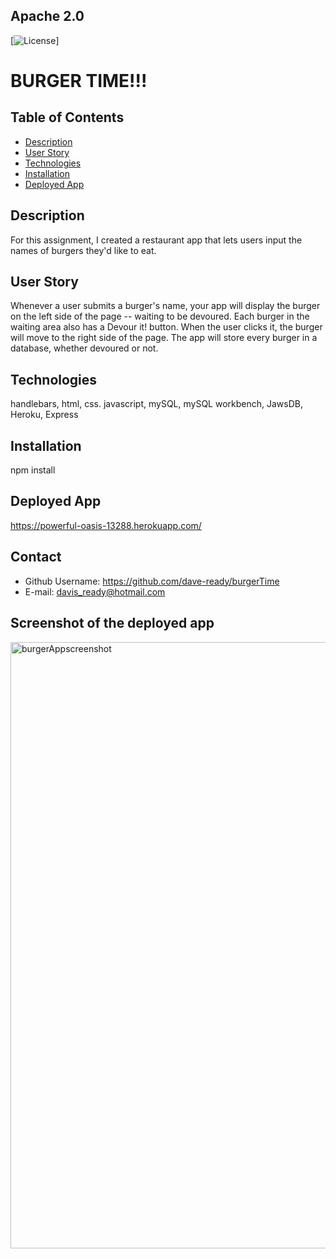 ## Apache 2.0<img scr="https://opensource.org/licenses/Apache-2.0">
  [![License](https://img.shields.io/badge/License-Apache%202.0-blue.svg)]



  # **BURGER TIME!!!**


  ## Table of Contents
  - [Description](#description)
  - [User Story](#usage)
  - [Technologies](#technologies)
  - [Installation](#installation)
  - [Deployed App](#deployedApp)

  ## Description
  For this assignment, I created a restaurant app that lets users input the names of burgers they'd like to eat.

  ## User Story
  Whenever a user submits a burger's name, your app will display the burger on the left side of the page -- waiting to be devoured. Each burger in the waiting area also has a Devour it! button. When the user clicks it, the burger will move to the right side of the page.  The app will store every burger in a database, whether devoured or not.

  ## Technologies
  handlebars, html, css. javascript, mySQL, mySQL workbench, JawsDB, Heroku, Express

  ## Installation
  npm install

  ## Deployed App
  https://powerful-oasis-13288.herokuapp.com/
  

  ## Contact
  - Github Username: https://github.com/dave-ready/burgerTime
  - E-mail: davis_ready@hotmail.com

  ## Screenshot of the deployed app
  <img width="970" alt="burgerAppscreenshot" src="https://user-images.githubusercontent.com/73320561/114074785-c395cc00-9872-11eb-808e-94aab9184b24.png">
  
